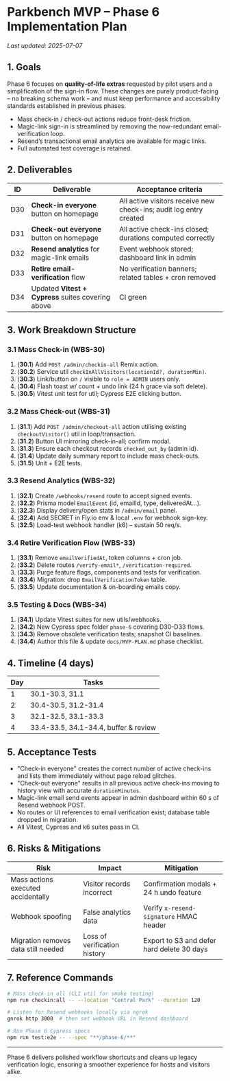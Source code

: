 # Parkbench MVP – Phase 6 Implementation Plan

_Last updated: 2025-07-07_

## 1. Goals

Phase&nbsp;6 focuses on **quality-of-life extras** requested by pilot users
and a simplification of the sign-in flow. These changes are purely
product-facing – no breaking schema work – and must keep performance and
accessibility standards established in previous phases.

- Mass check-in / check-out actions reduce front-desk friction.
- Magic-link sign-in is streamlined by removing the now-redundant
  email-verification loop.
- Resend’s transactional email analytics are available for magic links.
- Full automated test coverage is retained.

## 2. Deliverables

| ID  | Deliverable                                        | Acceptance criteria                                                |
| --- | -------------------------------------------------- | ------------------------------------------------------------------ |
| D30 | **Check-in everyone** button on homepage           | All active visitors receive new check-ins; audit log entry created |
| D31 | **Check-out everyone** button on homepage          | All active check-ins closed; durations computed correctly          |
| D32 | **Resend analytics** for magic-link emails         | Event webhook stored; dashboard link in admin                      |
| D33 | **Retire email-verification** flow                 | No verification banners; related tables + cron removed             |
| D34 | Updated **Vitest + Cypress** suites covering above | CI green                                                           |

## 3. Work Breakdown Structure

### 3.1 Mass Check-in (WBS-30)

1. (**30.1**) Add `POST /admin/checkin-all` Remix action.
2. (**30.2**) Service util `checkInAllVisitors(locationId?, durationMin)`.
3. (**30.3**) Link/button on `/` visible to `role = ADMIN` users only.
4. (**30.4**) Flash toast w/ count + undo link (24 h grace via soft delete).
5. (**30.5**) Vitest unit test for util; Cypress E2E clicking button.

### 3.2 Mass Check-out (WBS-31)

1. (**31.1**) Add `POST /admin/checkout-all` action utilising existing
   `checkoutVisitor()` util in loop/transaction.
2. (**31.2**) Button UI mirroring check-in-all; confirm modal.
3. (**31.3**) Ensure each checkout records `checked_out_by` (admin id).
4. (**31.4**) Update daily summary report to include mass check-outs.
5. (**31.5**) Unit + E2E tests.

### 3.3 Resend Analytics (WBS-32)

1. (**32.1**) Create `/webhooks/resend` route to accept signed events.
2. (**32.2**) Prisma model `EmailEvent` (id, emailId, type, deliveredAt…).
3. (**32.3**) Display delivery/open stats in `/admin/email` panel.
4. (**32.4**) Add SECRET in Fly.io env & local `.env` for webhook sign-key.
5. (**32.5**) Load-test webhook handler (k6) – sustain 50 req/s.

### 3.4 Retire Verification Flow (WBS-33)

1. (**33.1**) Remove `emailVerifiedAt`, token columns + cron job.
2. (**33.2**) Delete routes `/verify-email*`, `/verification-required`.
3. (**33.3**) Purge feature flags, components and tests for verification.
4. (**33.4**) Migration: drop `EmailVerificationToken` table.
5. (**33.5**) Update documentation & on-boarding emails copy.

### 3.5 Testing & Docs (WBS-34)

1. (**34.1**) Update Vitest suites for new utils/webhooks.
2. (**34.2**) New Cypress spec folder `phase-6` covering D30-D33 flows.
3. (**34.3**) Remove obsolete verification tests; snapshot CI baselines.
4. (**34.4**) Author this file & update `docs/MVP-PLAN.md` phase checklist.

## 4. Timeline (4 days)

| Day | Tasks                                 |
| --- | ------------------------------------- |
| 1   | 30.1-30.3, 31.1                       |
| 2   | 30.4-30.5, 31.2-31.4                  |
| 3   | 32.1-32.5, 33.1-33.3                  |
| 4   | 33.4-33.5, 34.1-34.4, buffer & review |

## 5. Acceptance Tests

- "Check-in everyone" creates the correct number of active check-ins and
  lists them immediately without page reload glitches.
- "Check-out everyone" results in all previous active check-ins moving to
  history view with accurate `durationMinutes`.
- Magic-link email send events appear in admin dashboard within 60 s of
  Resend webhook POST.
- No routes or UI references to email verification exist; database table
  dropped in migration.
- All Vitest, Cypress and k6 suites pass in CI.

## 6. Risks & Mitigations

| Risk                                | Impact                       | Mitigation                                 |
| ----------------------------------- | ---------------------------- | ------------------------------------------ |
| Mass actions executed accidentally  | Visitor records incorrect    | Confirmation modals + 24 h undo feature    |
| Webhook spoofing                    | False analytics data         | Verify `x-resend-signature` HMAC header    |
| Migration removes data still needed | Loss of verification history | Export to S3 and defer hard delete 30 days |

## 7. Reference Commands

```bash
# Mass check-in all (CLI util for smoke testing)
npm run checkin:all -- --location "Central Park" --duration 120

# Listen for Resend webhooks locally via ngrok
gnrok http 3000  # then set webhook URL in Resend dashboard

# Run Phase 6 Cypress specs
npm run test:e2e -- --spec "**/phase-6/**"
```

---

Phase&nbsp;6 delivers polished workflow shortcuts and cleans up
legacy verification logic, ensuring a smoother experience for hosts and
visitors alike.
